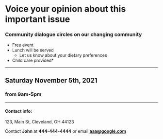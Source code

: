 
# Voice your opinion about this important issue

### Community dialogue circles on our changing community
* Free event
* Lunch will be served
   * Let us know about your dietary preferences 
* Child care provided* 

---
## Saturday November 5th, 2021
### from 9am-5pm
---

#### Contact info:
123, Main St,
Cleveland, OH 44123

Contact **John** at **444-444-4444** or email **aaa@google.com**



